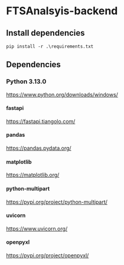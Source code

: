 # FTSAnalsyis-backend

## Install dependencies

```
pip install -r .\requirements.txt
```

## Dependencies

### Python 3.13.0

https://www.python.org/downloads/windows/

#### fastapi

https://fastapi.tiangolo.com/

#### pandas

https://pandas.pydata.org/

#### matplotlib

https://matplotlib.org/

#### python-multipart

https://pypi.org/project/python-multipart/

#### uvicorn

https://www.uvicorn.org/

#### openpyxl

https://pypi.org/project/openpyxl/

